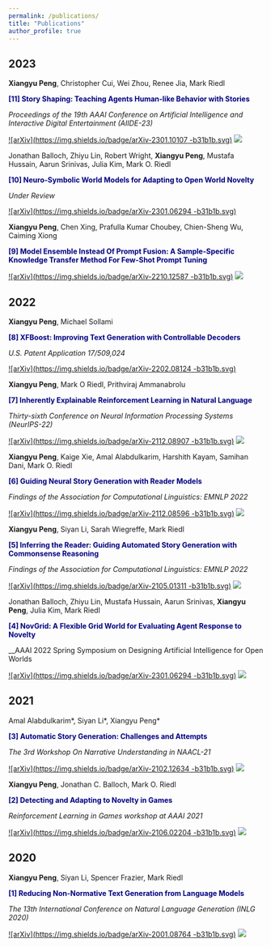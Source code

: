 ```yaml
---
permalink: /publications/
title: "Publications"
author_profile: true
---
```


## 2023

**Xiangyu Peng**, Christopher Cui, Wei Zhou, Renee Jia, Mark Riedl

<span style="color:navy">**[11] Story Shaping: Teaching Agents Human-like Behavior with Stories**</span>

_Proceedings of the 19th AAAI Conference on Artificial Intelligence and Interactive Digital Entertainment (AIIDE-23)_

[![arXiv](https://img.shields.io/badge/arXiv-2301.10107
-b31b1b.svg)](https://arxiv.org/abs/2301.10107)
[![](https://img.shields.io/badge/AIIDE--23-Conference-blueviolet.svg)]()


Jonathan Balloch, Zhiyu Lin, Robert Wright, **Xiangyu Peng**, Mustafa Hussain, Aarun Srinivas, Julia Kim, Mark O. Riedl

<span style="color:navy">**[10] Neuro-Symbolic World Models for Adapting to Open World Novelty**</span>

_Under Review_

[![arXiv](https://img.shields.io/badge/arXiv-2301.06294
-b31b1b.svg)](https://arxiv.org/abs/2301.06294)


**Xiangyu Peng**, Chen Xing, Prafulla Kumar Choubey, Chien-Sheng Wu, Caiming Xiong

<span style="color:navy">**[9] Model Ensemble Instead Of Prompt Fusion: A Sample-Specific Knowledge Transfer Method For Few-Shot Prompt Tuning**</span>


[![arXiv](https://img.shields.io/badge/arXiv-2210.12587
-b31b1b.svg)](https://arxiv.org/abs/2210.12587)
[![](https://img.shields.io/badge/ICLR--23-Conference-blueviolet.svg)](https://openreview.net/forum?id=p0yrSRbN5Bu)

## 2022

**Xiangyu Peng**, Michael Sollami

<span style="color:navy">**[8] XFBoost: Improving Text Generation with Controllable Decoders**</span>

_U.S. Patent Application 17/509,024_


[![arXiv](https://img.shields.io/badge/arXiv-2202.08124
-b31b1b.svg)](https://arxiv.org/abs/2202.08124)


**Xiangyu Peng**, Mark O Riedl, Prithviraj Ammanabrolu

<span style="color:navy">**[7] Inherently Explainable Reinforcement Learning in Natural Language**</span>

_Thirty-sixth Conference on Neural Information Processing Systems (NeurIPS-22)_


[![arXiv](https://img.shields.io/badge/arXiv-2112.08907
-b31b1b.svg)](https://arxiv.org/abs/2112.08907)
[![](https://img.shields.io/badge/NeurIPS--22-Conference-blueviolet.svg)](https://proceedings.neurips.cc/paper_files/paper/2022/hash/672e44a114a41d5f34b97459877c083d-Abstract-Conference.html)


**Xiangyu Peng**, Kaige Xie, Amal Alabdulkarim, Harshith Kayam, Samihan Dani, Mark O. Riedl

<span style="color:navy">**[6] Guiding Neural Story Generation with Reader Models**</span>

_Findings of the Association for Computational Linguistics: EMNLP 2022_


[![arXiv](https://img.shields.io/badge/arXiv-2112.08596
-b31b1b.svg)](https://arxiv.org/abs/2112.08596)
[![](https://img.shields.io/badge/EMNLP--22-Conference-blueviolet.svg)](https://aclanthology.org/2022.findings-emnlp.526/)


**Xiangyu Peng**, Siyan Li, Sarah Wiegreffe, Mark Riedl

<span style="color:navy">**[5] Inferring the Reader: Guiding Automated Story Generation with Commonsense Reasoning**</span>

_Findings of the Association for Computational Linguistics: EMNLP 2022_


[![arXiv](https://img.shields.io/badge/arXiv-2105.01311
-b31b1b.svg)](https://arxiv.org/abs/2105.01311)
[![](https://img.shields.io/badge/EMNLP--22-Conference-blueviolet.svg)](https://aclanthology.org/2022.findings-emnlp.520/)

Jonathan Balloch, Zhiyu Lin, Mustafa Hussain, Aarun Srinivas, **Xiangyu Peng**, Julia Kim, Mark Riedl

<span style="color:navy">**[4] NovGrid: A Flexible Grid World for Evaluating Agent Response to Novelty**</span>

__AAAI 2022 Spring Symposium on Designing Artificial Intelligence for Open Worlds


[![arXiv](https://img.shields.io/badge/arXiv-2301.06294
-b31b1b.svg)](https://arxiv.org/abs/2301.06294)
[![](https://img.shields.io/badge/AAAI--22-Conference-blueviolet.svg)](https://usc-isi-i2.github.io/AAAI2022SS/papers/SSS-22_paper_55.pdf)


## 2021

Amal Alabdulkarim*, Siyan Li*, Xiangyu Peng*

<span style="color:navy">**[3] Automatic Story Generation: Challenges and Attempts**</span>

_The 3rd Workshop On Narrative Understanding in NAACL-21_


[![arXiv](https://img.shields.io/badge/arXiv-2102.12634
-b31b1b.svg)](https://arxiv.org/abs/2102.12634)
[![](https://img.shields.io/badge/NAACL--21-Workshop-9cf.svg)](https://aclanthology.org/2021.nuse-1.8/)

**Xiangyu Peng**, Jonathan C. Balloch, Mark O. Riedl

<span style="color:navy">**[2] Detecting and Adapting to Novelty in Games**</span>

_Reinforcement Learning in Games workshop at AAAI 2021_


[![arXiv](https://img.shields.io/badge/arXiv-2106.02204
-b31b1b.svg)](https://arxiv.org/abs/2106.02204)
[![](https://img.shields.io/badge/AAAI--21-Workshop-9cf.svg)](http://aaai-rlg.mlanctot.info/papers/AAAI21-RLG_paper_50.pdf)

## 2020

**Xiangyu Peng**, Siyan Li, Spencer Frazier, Mark Riedl

<span style="color:navy">**[1] Reducing Non-Normative Text Generation from Language Models**</span>

_The 13th International Conference on Natural Language Generation (INLG 2020)_


[![arXiv](https://img.shields.io/badge/arXiv-2001.08764
-b31b1b.svg)](https://arxiv.org/abs/2001.08764)
[![](https://img.shields.io/badge/INLG--20-Conference-blueviolet.svg)](https://aclanthology.org/2020.inlg-1.43/)
